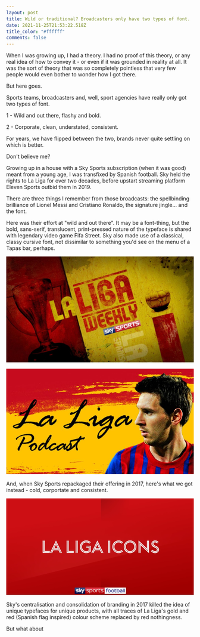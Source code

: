 ```yaml
---
layout: post
title: Wild or traditional? Broadcasters only have two types of font.
date: 2021-11-25T21:53:22.518Z
title_color: "#ffffff"
comments: false
---
```

When I was growing up, I had a theory. I had no proof of this theory, or any real idea of how to convey it - or even if it was grounded in reality at all. It was the sort of theory that was so completely pointless that very few people would even bother to wonder how I got there.

But here goes.

Sports teams, broadcasters and, well, sport agencies have really only got two types of font. 

1 - Wild and out there, flashy and bold.

2 - Corporate, clean, understated, consistent.

For years, we have flipped between the two, brands never quite settling on which is better. 

Don't believe me?

Growing up in a house with a Sky Sports subscription (when it was good) meant from a young age, I was transfixed by Spanish football. Sky held the rights to La Liga for over two decades, before upstart streaming platform Eleven Sports outbid them in 2019. 

There are three things I remember from those broadcasts: the spellbinding brilliance of Lionel Messi and Cristiano Ronaldo, the signature jingle... and the font.

Here was their effort at "wild and out there". It may be a font-thing, but the bold, sans-serif, translucent, print-pressed nature of the typeface is shared with legendary video game Fifa Street. Sky also made use of a classical, classy cursive font, not dissimilar to something you'd see on the menu of a Tapas bar, perhaps.

![](../uploads/bold.jpg "The glorious La Liga weekly show created a generation of Spanish football fans in the UK")

![](../uploads/la-liga-podcast.jpg "The cursive, Tapas-inspired font used on screen by Sky.")

And, when Sky Sports repackaged their offering in 2017, here's what we got instead - cold, corportate and consistent.

![](../uploads/oh.png "Oh... where'd the nice font go?")

Sky's centralisation and consolidation of branding in 2017 killed the idea of unique typefaces for unique products, with all traces of La Liga's gold and red (Spanish flag inspired) colour scheme replaced by red nothingness.

But what about